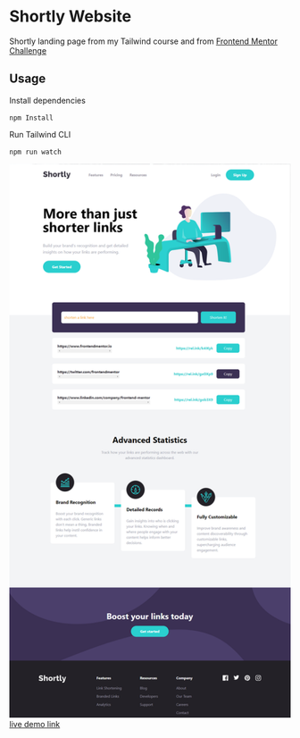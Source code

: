 # Shortly Website

Shortly landing page from my Tailwind course and from [Frontend Mentor Challenge](https://www.frontendmentor.io/challenges/url-shortening-api-landing-page-2ce3ob-G)

## Usage

Install dependencies

```
npm Install
```

Run Tailwind CLI

```
npm run watch
```

![Alt text](images/shortly.png)
[live demo link](https://ubiquitous-starship-5bb441.netlify.app)
